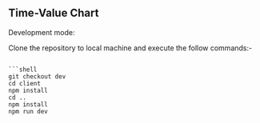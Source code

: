 ## Time-Value Chart

Development mode:

Clone the repository to local machine and execute the follow commands:-

```

```shell
git checkout dev
cd client
npm install
cd ..
npm install
npm run dev
```
